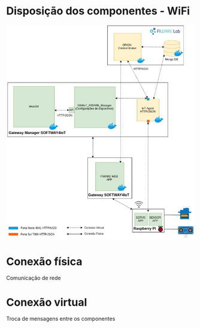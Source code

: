 # Disposição dos componentes - WiFi
![](/FIWARE/ThingsApps_Raspberrypi_WIFI/Docs/images/Disposição_dos_Componentes-WiFi.jpg)
# Conexão física
Comunicação de rede
# Conexão virtual
Troca de mensagens entre os componentes
